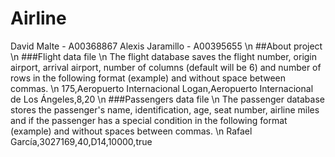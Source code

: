 # Airline
David Malte - A00368867
Alexis Jaramillo - A00395655
\n
##About project \n
###Flight data file \n
The flight database saves the flight number, origin airport, arrival airport, number of columns (default will be 6) and number of rows in the following format (example) and without space between commas.
\n
175,Aeropuerto Internacional Logan,Aeropuerto Internacional de Los Ángeles,8,20
\n
###Passengers data file \n
The passenger database stores the passenger's name, identification, age, seat number, airline miles and if the passenger has a special condition in the following format (example) and without spaces between commas.
\n
Rafael García,3027169,40,D14,10000,true
